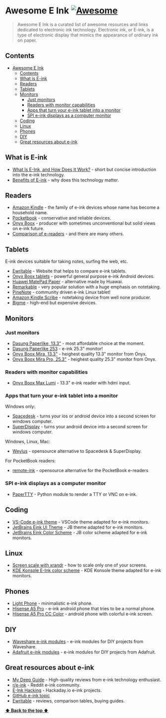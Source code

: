 # Awesome E Ink [![Awesome](https://awesome.re/badge.svg)](https://awesome.re)
> Awesome E Ink is a curated list of awesome resources and links dedicated to electronic ink technology. Electronic ink, or E-ink, is a type of electronic display that mimics the appearance of ordinary ink on paper.

## Contents
- [Awesome E Ink ](#awesome-e-ink-)
  - [Contents](#contents)
  - [What is E-ink](#what-is-e-ink)
  - [Readers](#readers)
  - [Tablets](#tablets)
  - [Monitors](#monitors)
    - [Just monitors](#just-monitors)
    - [Readers with monitor capabilities](#readers-with-monitor-capabilities)
    - [Apps that turn your e-ink tablet into a monitor](#apps-that-turn-your-e-ink-tablet-into-a-monitor)
    - [SPI e-ink displays as a computer monitor](#spi-e-ink-displays-as-a-computer-monitor)
  - [Coding](#coding)
  - [Linux](#linux)
  - [Phones](#phones)
  - [DIY](#diy)
  - [Great resources about e-ink](#great-resources-about-e-ink)

## What is E-ink
- [What Is E-Ink, and How Does It Work?](https://www.howtogeek.com/752328/what-is-e-ink/) - short but concise introduction into the e-ink technology.
- [Benefits of E-ink](https://www.makeuseof.com/health-wellness-benefits-e-ink-devices/) - why does this technology matter.

## Readers
- [Amazon Kindle](https://www.amazon.com/b/?node=6669702011) - the family of e-ink devices whose name has become a household name.
- [Pocketbook](https://www.pocketbook-int.com/en/) - conservative and reliable devices.
- [Onyx Boox](https://onyxboox.com/) - producer with sometimes unconventional but solid views on e-ink future. 
- [Comparison of e-readers](https://en.wikipedia.org/wiki/Comparison_of_e-readers) - and there are many others.

## Tablets 
E-ink devices suitable for taking notes, surfing the web, etc.
- [Ewritable](https://ewritable.com/comparison/) - Website that helps to compare e-ink tablets.
- [Onyx Boox tablets](https://shop.boox.com/collections/e-ink-tablet) - powerful general purpose e-ink Android devices.
- [Huawei MatePad Paper](https://consumer.huawei.com/en/tablets/matepad-paper/) - alternative made by Huawai.
- [Remarkable](https://remarkable.com/) - very popular solution with a huge emphasis on notetaking.
- [PineNote](https://www.pine64.org/pinenote/) - community driven e-ink Linux tablet!
- [Amazon Kindle Scribe](https://www.amazon.com/Introducing-Kindle-Scribe-the-first-Kindle-for-reading-and-writing/dp/B09BS26B8B) - notetaking device from well none producer.
- [Bigme](https://bigmestore.com/) - high-end but expensive devices. 

## Monitors
### Just monitors
- [Dasung Paperlike, 13.3"](https://dasung-tech.myshopify.com/products/dasung-e-ink-paperlike-hd-front-light-and-touch-13-3-monitor?variant=41199792488632) - most affordable choice at the moment.
- [Dasung Paperlike 253](https://dasung-tech.myshopify.com/products/dasung-25-3-e-ink-monitor-paperlike-253?variant=41301276721336) - e-ink 25.3" monitor! 
- [Onyx Boox Mira, 13.3"](https://onyx-boox.ru/boox_mira) - heighest quality 13.3" monitor from Onyx.
- [Onyx Boox Mira Pro, 25.3"](https://onyx-boox.ru/boox_mirapro) - heighest quality 25.3" monitor from Onyx.

### Readers with monitor capabilities
- [Onyx Boox Max Lumi](https://shop.boox.com/products/maxlumi) - 13.3" e-ink reader with hdmi input.

### Apps that turn your e-ink tablet into a monitor
Windows only:
- [Spacedesk](https://www.spacedesk.net/) - turns your ios or android device into a second screen for windows computer.
- [SuperDisplay](https://superdisplay.app/) - turns your android device into a second screen for windows computer.

Windows, Linux, Mac:
- [Weylus](https://github.com/H-M-H/Weylus) - opensource alternative to Spacedesk & SuperDisplay.

For PocketBook readers:
- [remote-ink](https://github.com/borzunov/remote-ink) - opensource alternative for the PocketBook e-readers

### SPI e-ink displays as a computer monitor
- [PaperTTY](https://github.com/joukos/PaperTTY) - Python module to render a TTY or VNC on e-ink.

## Coding
- [VS-Code e-ink theme](https://marketplace.visualstudio.com/items?itemName=mufanza.e-ink-theme) - VSCode theme adapted for e-ink monitors.
- [JetBrains Eink UI Theme](https://plugins.jetbrains.com/plugin/19687-e-ink-ui-theme) - JB theme adapted for e-ink monitors.
- [JetBrains Eink Color Scheme](https://plugins.jetbrains.com/plugin/17106-e-ink-color-scheme) - JB color scheme adapted for e-ink monitors.

## Linux
- [Screen scale with xrandr](https://blog.summercat.com/configuring-mixed-dpi-monitors-with-xrandr.html) - how to scale only one of your screens.
- [KDE Konsole E-Ink color scheme](https://github.com/asapelkin/konsole-e-ink) - KDE Konsole theme adapted for e-ink monitors.

## Phones
- [Light Phone](https://www.thelightphone.com/) - minimalistic e-ink phone.
- [Hisense A5 Pro](https://goodereaderstore.com/products/hisense-a5-pro-64gb-e-ink-smartphone) - e-ink android phone that tries to be a normal phone.
- [Hisense A5 Pro CC Color](https://goodereaderstore.com/products/hisense-a5-pro-cc-color-e-ink-smartphone) - android phone with colorful e-ink screen. 

## DIY
- [Waveshare e-ink modules](https://www.waveshare.com/product/displays/e-paper.htm) - e-ink modules for DIY projects from Waveshare.
- [Adafruit e-ink modules](https://www.adafruit.com/category/150) - e-ink modules for DIY projects from Adafruit.

## Great resources about e-ink
- [My Deep Guide](https://www.youtube.com/@MyDeepGuide) - High-quality reviews from e-ink technology enthusiast.
- [r/e-ink](https://www.reddit.com/r/e-ink/) - Reddit e-ink community.
- [E-Ink Hacking](https://hackaday.io/projects?tag=e-ink) - Hackaday.io e-ink projects.
- [GitHub e-ink topic](https://github.com/topics/e-ink)
- [Ewritable](https://ewritable.com/) - reviews, comparison tables, buying guides.

**[⬆️ Back to the top ⬆️](#contents)**
